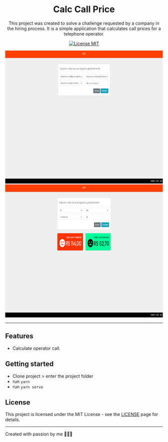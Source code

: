 <h1 align="center">
<br>
Calc Call Price
</h1>

<p align="center">
This project was created to solve a challenge requested by a company in the hiring process. It is a simple application that calculates call prices for a telephone operator.</p>

<p align="center">
  <a href="https://opensource.org/licenses/MIT">
    <img src="https://img.shields.io/badge/License-MIT-blue.svg" alt="License MIT">
  </a>
</p>

<div>
  <img src="repo/imgs/image1.png" alt="demo" height="425">
  <img src="repo/imgs/image2.png" alt="demo" height="425">
</div>

<hr />

## Features

- Calculate operator call.

## Getting started

- Clone project > enter the project folder
- run `yarn`
- run `yarn serve`

## License

This project is licensed under the MIT License - see the [LICENSE](https://opensource.org/licenses/MIT) page for details.

---

Created with passion by me 👨🏻‍💻
